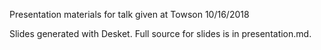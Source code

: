 Presentation materials for talk given at Towson 10/16/2018

Slides generated with Desket. Full source for slides is in presentation.md.

